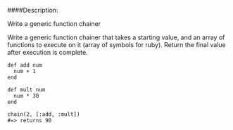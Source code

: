####Description:

Write a generic function chainer

Write a generic function chainer that takes a starting value, and an array of functions to execute on it (array of symbols for ruby). Return the final value after execution is complete.
```
def add num
  num + 1
end

def mult num
  num * 30 
end

chain(2, [:add, :mult])
#=> returns 90
```
